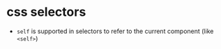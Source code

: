 # css selectors


- `self` is supported in selectors to refer to the current component (like `<self>`)